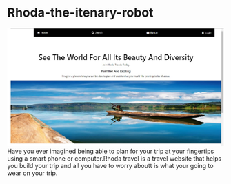 # Rhoda-the-itenary-robot
![alt text](https://github.com/angelinakadama/Rhoda-the-itenary-robot/blob/master/img/homeless.jpg)
Have you ever imagined being able to plan for your trip at  your fingertips using a smart phone or computer.Rhoda travel is a travel website that helps you build your trip and all you have to worry aboutt is what your going to wear on your trip.
